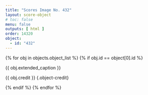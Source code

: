 ```yaml
---
title: "Scores Image No. 432"
layout: score-object
# toc: false
menu: false
outputs: [ html ]
order: 14320
object:
  - id: "432"
---
```


{% for obj in objects.object_list %}
{% if obj.id == object[0].id %}

{{ obj.extended_caption }}

{{ obj.credit }} {.object-credit}

{% endif %}
{% endfor %}
